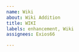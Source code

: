 ```yaml
---
name: Wiki
about: Wiki Addition
title: WIKI
labels: enhancement, Wiki
assignees: Exios66

---
```



